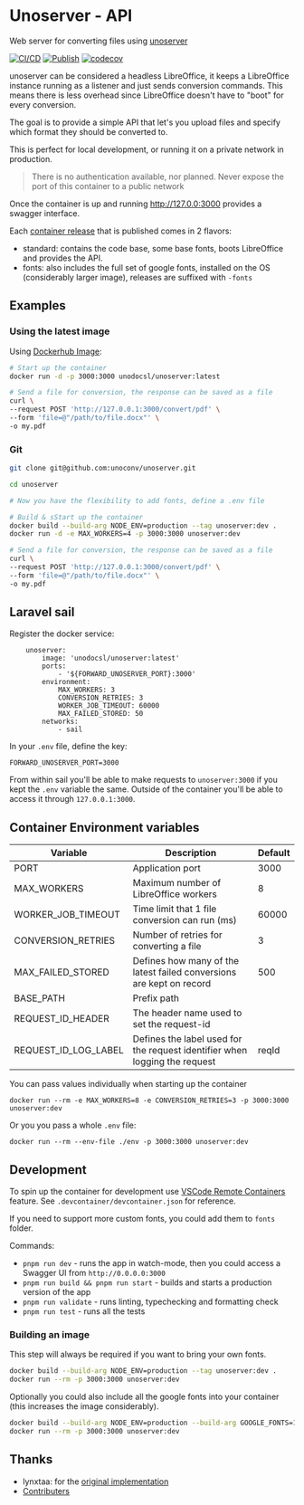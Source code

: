 # Unoserver - API

Web server for converting files using [unoserver](https://github.com/unoconv/unoserver)

[![CI/CD](https://github.com/unodocs/unoserver/actions/workflows/main.yml/badge.svg)](https://github.com/unodocs/unoserver/actions/workflows/main.yml)
[![Publish](https://github.com/unodocs/unoserver/actions/workflows/publish.yml/badge.svg)](https://github.com/unodocs/unoserver/actions/workflows/publish.yml)
[![codecov](https://codecov.io/gh/unodocs/unoserver/graph/badge.svg?token=2LFC0WZCQE)](https://codecov.io/gh/unodocs/unoserver)

unoserver can be considered a headless LibreOffice, it keeps a LibreOffice instance running as a listener and just sends conversion commands.
This means there is less overhead since LibreOffice doesn't have to "boot" for every conversion.

The goal is to provide a simple API that let's you upload files and specify which format they should be converted to.

This is perfect for local development, or running it on a private network in production.

> There is no authentication available, nor planned.
> Never expose the port of this container to a public network

Once the container is up and running http://127.0.0:3000 provides a swagger interface.

Each [container release](https://hub.docker.com/r/unodocsl/unoserver) that is published comes in 2 flavors:
- standard: contains the code base, some base fonts, boots LibreOffice and provides the API.
- fonts: also includes the full set of google fonts, installed on the OS (considerably larger image), releases are suffixed with `-fonts`

## Examples

### Using the latest image
Using [Dockerhub Image](https://hub.docker.com/r/unodocsl/unoserver):

```sh
# Start up the container
docker run -d -p 3000:3000 unodocsl/unoserver:latest

# Send a file for conversion, the response can be saved as a file
curl \
--request POST 'http://127.0.0.1:3000/convert/pdf' \
--form 'file=@"/path/to/file.docx"' \
-o my.pdf
```

### Git
```sh
git clone git@github.com:unoconv/unoserver.git

cd unoserver

# Now you have the flexibility to add fonts, define a .env file

# Build & sStart up the container
docker build --build-arg NODE_ENV=production --tag unoserver:dev .
docker run -d -e MAX_WORKERS=4 -p 3000:3000 unoserver:dev

# Send a file for conversion, the response can be saved as a file
curl \
--request POST 'http://127.0.0.1:3000/convert/pdf' \
--form 'file=@"/path/to/file.docx"' \
-o my.pdf
```


## Laravel sail

Register the docker service:

```docker-composer
    unoserver:
        image: 'unodocsl/unoserver:latest'
        ports:
            - '${FORWARD_UNOSERVER_PORT}:3000'
        environment:
            MAX_WORKERS: 3
            CONVERSION_RETRIES: 3
            WORKER_JOB_TIMEOUT: 60000
            MAX_FAILED_STORED: 50
        networks:
            - sail
```

In your `.env` file, define the key:

```dotenv
FORWARD_UNOSERVER_PORT=3000
```

From within sail you'll be able to make requests to `unoserver:3000` if you kept the `.env` variable the same.
Outside of the container you'll be able to access it through `127.0.0.1:3000`.

## Container Environment variables

| Variable             | Description                                                                | Default |
| -------------------- | -------------------------------------------------------------------------- | ------- |
| PORT                 | Application port                                                           | 3000    |
| MAX_WORKERS          | Maximum number of LibreOffice workers                                      | 8       |
| WORKER_JOB_TIMEOUT   | Time limit that 1 file conversion can run (ms)                             | 60000   |
| CONVERSION_RETRIES   | Number of retries for converting a file                                    | 3       |
| MAX_FAILED_STORED    | Defines how many of the latest failed conversions are kept on record       | 500     |
| BASE_PATH            | Prefix path                                                                |         |
| REQUEST_ID_HEADER    | The header name used to set the request-id                                 |         |
| REQUEST_ID_LOG_LABEL | Defines the label used for the request identifier when logging the request | reqId   |

You can pass values individually when starting up the container

```shell
docker run --rm -e MAX_WORKERS=8 -e CONVERSION_RETRIES=3 -p 3000:3000 unoserver:dev
```

Or you you pass a whole `.env` file:

```shell
docker run --rm --env-file ./env -p 3000:3000 unoserver:dev
```

## Development

To spin up the container for development use [VSCode Remote Containers](https://code.visualstudio.com/docs/devcontainers/containers) feature. See `.devcontainer/devcontainer.json` for reference.

If you need to support more custom fonts, you could add them to `fonts` folder.

Commands:

- `pnpm run dev` - runs the app in watch-mode, then you could access a Swagger UI from `http://0.0.0.0:3000`
- `pnpm run build && pnpm run start` - builds and starts a production version of the app
- `pnpm run validate` - runs linting, typechecking and formatting check
- `pnpm run test` - runs all the tests

### Building an image

This step will always be required if you want to bring your own fonts.

```sh
docker build --build-arg NODE_ENV=production --tag unoserver:dev .
docker run --rm -p 3000:3000 unoserver:dev
```

Optionally you could also include all the google fonts into your container (this increases the image considerably).

```sh
docker build --build-arg NODE_ENV=production --build-arg GOOGLE_FONTS=1 --tag unoserver:dev .
docker run --rm -p 3000:3000 unoserver:dev
```

## Thanks

- lynxtaa: for the [original implementation](https://github.com/lynxtaa/unoserver-web)
- [Contributers](https://github.com/unodocs/unoserver/graphs/contributors)
